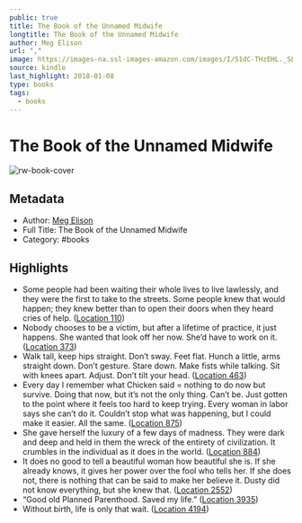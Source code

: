 ```yaml
---
public: true
title: The Book of the Unnamed Midwife
longtitle: The Book of the Unnamed Midwife
author: Meg Elison
url: ","
image: https://images-na.ssl-images-amazon.com/images/I/51dC-THzEHL._SL200_.jpg
source: kindle
last_highlight: 2018-01-08
type: books
tags:
  - books
---
```

# The Book of the Unnamed Midwife

![rw-book-cover](https://images-na.ssl-images-amazon.com/images/I/51dC-THzEHL._SL200_.jpg)

## Metadata
- Author: [Meg Elison](Meg%20Elison.md)
- Full Title: The Book of the Unnamed Midwife
- Category: #books

## Highlights
- Some people had been waiting their whole lives to live lawlessly, and they were the first to take to the streets. Some people knew that would happen; they knew better than to open their doors when they heard cries of help. ([Location 110](https://readwise.io/to_kindle?action=open&asin=B01DAD218C&location=110))
- Nobody chooses to be a victim, but after a lifetime of practice, it just happens. She wanted that look off her now. She’d have to work on it. ([Location 373](https://readwise.io/to_kindle?action=open&asin=B01DAD218C&location=373))
- Walk tall, keep hips straight. Don’t sway. Feet flat. Hunch a little, arms straight down. Don’t gesture. Stare down. Make fists while talking. Sit with knees apart. Adjust. Don’t tilt your head. ([Location 463](https://readwise.io/to_kindle?action=open&asin=B01DAD218C&location=463))
- Every day I remember what Chicken said = nothing to do now but survive. Doing that now, but it’s not the only thing. Can’t be. Just gotten to the point where it feels too hard to keep trying. Every woman in labor says she can’t do it. Couldn’t stop what was happening, but I could make it easier. All the same. ([Location 875](https://readwise.io/to_kindle?action=open&asin=B01DAD218C&location=875))
- She gave herself the luxury of a few days of madness. They were dark and deep and held in them the wreck of the entirety of civilization. It crumbles in the individual as it does in the world. ([Location 884](https://readwise.io/to_kindle?action=open&asin=B01DAD218C&location=884))
- It does no good to tell a beautiful woman how beautiful she is. If she already knows, it gives her power over the fool who tells her. If she does not, there is nothing that can be said to make her believe it. Dusty did not know everything, but she knew that. ([Location 2552](https://readwise.io/to_kindle?action=open&asin=B01DAD218C&location=2552))
- “Good old Planned Parenthood. Saved my life.” ([Location 3935](https://readwise.io/to_kindle?action=open&asin=B01DAD218C&location=3935))
- Without birth, life is only that wait. ([Location 4194](https://readwise.io/to_kindle?action=open&asin=B01DAD218C&location=4194))
